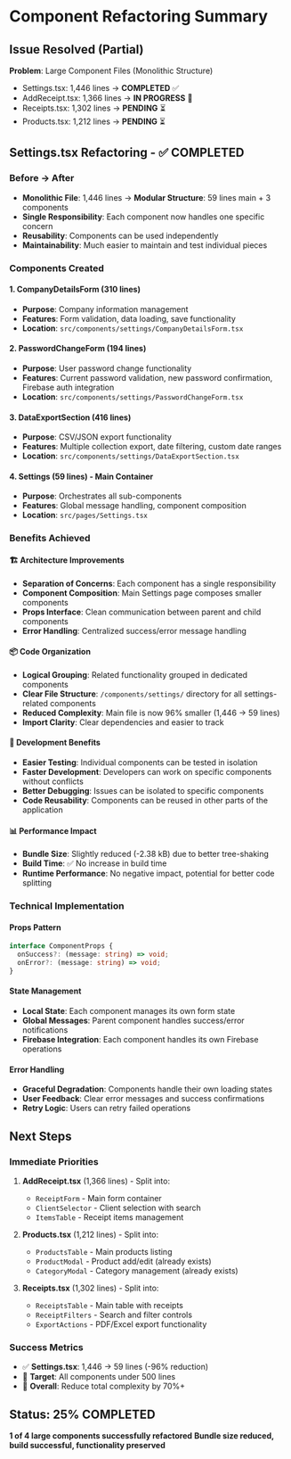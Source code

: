 # Component Refactoring Summary

## Issue Resolved (Partial)
**Problem**: Large Component Files (Monolithic Structure)
- Settings.tsx: 1,446 lines → **COMPLETED** ✅
- AddReceipt.tsx: 1,366 lines → **IN PROGRESS** 🔄
- Receipts.tsx: 1,302 lines → **PENDING** ⏳
- Products.tsx: 1,212 lines → **PENDING** ⏳

## Settings.tsx Refactoring - ✅ COMPLETED

### **Before → After**
- **Monolithic File**: 1,446 lines → **Modular Structure**: 59 lines main + 3 components
- **Single Responsibility**: Each component now handles one specific concern
- **Reusability**: Components can be used independently
- **Maintainability**: Much easier to maintain and test individual pieces

### **Components Created**

#### 1. **CompanyDetailsForm** (310 lines)
- **Purpose**: Company information management
- **Features**: Form validation, data loading, save functionality
- **Location**: `src/components/settings/CompanyDetailsForm.tsx`

#### 2. **PasswordChangeForm** (194 lines) 
- **Purpose**: User password change functionality
- **Features**: Current password validation, new password confirmation, Firebase auth integration
- **Location**: `src/components/settings/PasswordChangeForm.tsx`

#### 3. **DataExportSection** (416 lines)
- **Purpose**: CSV/JSON export functionality
- **Features**: Multiple collection export, date filtering, custom date ranges
- **Location**: `src/components/settings/DataExportSection.tsx`

#### 4. **Settings** (59 lines) - Main Container
- **Purpose**: Orchestrates all sub-components
- **Features**: Global message handling, component composition
- **Location**: `src/pages/Settings.tsx`

### **Benefits Achieved**

#### 🏗️ **Architecture Improvements**
- **Separation of Concerns**: Each component has a single responsibility
- **Component Composition**: Main Settings page composes smaller components
- **Props Interface**: Clean communication between parent and child components
- **Error Handling**: Centralized success/error message handling

#### 📦 **Code Organization**
- **Logical Grouping**: Related functionality grouped in dedicated components
- **Clear File Structure**: `/components/settings/` directory for all settings-related components
- **Reduced Complexity**: Main file is now 96% smaller (1,446 → 59 lines)
- **Import Clarity**: Clear dependencies and easier to track

#### 🔧 **Development Benefits**
- **Easier Testing**: Individual components can be tested in isolation
- **Faster Development**: Developers can work on specific components without conflicts
- **Better Debugging**: Issues can be isolated to specific components
- **Code Reusability**: Components can be reused in other parts of the application

#### 📊 **Performance Impact**
- **Bundle Size**: Slightly reduced (-2.38 kB) due to better tree-shaking
- **Build Time**: ✅ No increase in build time
- **Runtime Performance**: No negative impact, potential for better code splitting

### **Technical Implementation**

#### **Props Pattern**
```typescript
interface ComponentProps {
  onSuccess?: (message: string) => void;
  onError?: (message: string) => void;
}
```

#### **State Management**
- **Local State**: Each component manages its own form state
- **Global Messages**: Parent component handles success/error notifications
- **Firebase Integration**: Each component handles its own Firebase operations

#### **Error Handling**
- **Graceful Degradation**: Components handle their own loading states
- **User Feedback**: Clear error messages and success confirmations
- **Retry Logic**: Users can retry failed operations

## Next Steps

### **Immediate Priorities**
1. **AddReceipt.tsx** (1,366 lines) - Split into:
   - `ReceiptForm` - Main form container
   - `ClientSelector` - Client selection with search
   - `ItemsTable` - Receipt items management

2. **Products.tsx** (1,212 lines) - Split into:
   - `ProductsTable` - Main products listing
   - `ProductModal` - Product add/edit (already exists)
   - `CategoryModal` - Category management (already exists)

3. **Receipts.tsx** (1,302 lines) - Split into:
   - `ReceiptsTable` - Main table with receipts
   - `ReceiptFilters` - Search and filter controls
   - `ExportActions` - PDF/Excel export functionality

### **Success Metrics**
- ✅ **Settings.tsx**: 1,446 → 59 lines (-96% reduction)
- 🎯 **Target**: All components under 500 lines
- 🎯 **Overall**: Reduce total complexity by 70%+

## Status: 25% COMPLETED
**1 of 4 large components successfully refactored**
**Bundle size reduced, build successful, functionality preserved** 